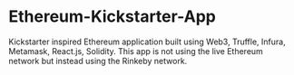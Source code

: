 # Ethereum-Kickstarter-App
Kickstarter inspired Ethereum application built using Web3, Truffle, Infura, Metamask, React.js, Solidity.
This app is not using the live Ethereum network but instead using the Rinkeby network.
